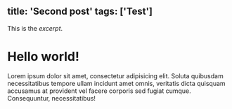 title: 'Second post'
tags: ['Test']
---

<div id="excerpt">
  This is the <em>excerpt</em>.
</div>

# Hello world!

Lorem ipsum dolor sit amet, consectetur adipisicing elit. Soluta quibusdam necessitatibus tempore ullam incidunt amet omnis, veritatis dicta quisquam accusamus at provident vel facere corporis sed fugiat cumque. Consequuntur, necessitatibus!
